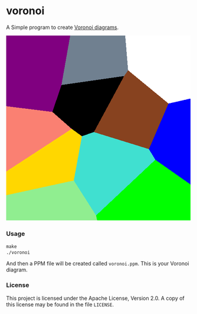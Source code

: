 # voronoi

A Simple program to create [Voronoi diagrams](https://en.wikipedia.org/wiki/Voronoi_diagram).

![Voronoi Diagram](https://raw.githubusercontent.com/camconn/voronoi/master/examples/voronoi.png)

### Usage

```
make
./voronoi
```

And then a PPM file will be created called `voronoi.ppm`. This is your Voronoi diagram.

### License

This project is licensed under the Apache License, Version 2.0. A copy of this license may be
found in the file `LICENSE`.
